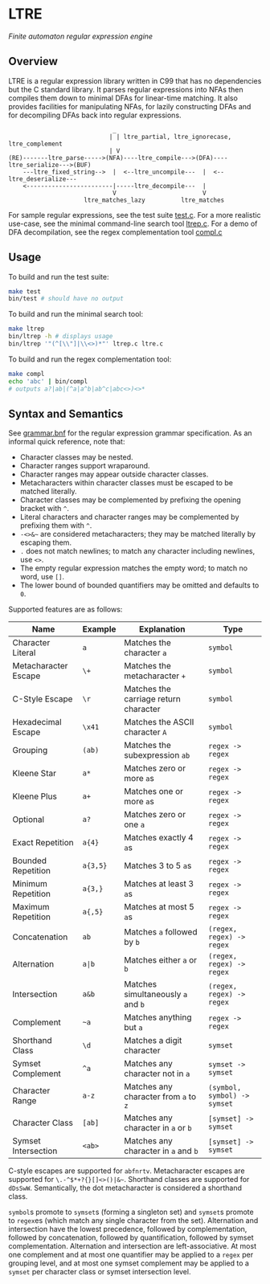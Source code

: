# LTRE

_Finite automaton regular expression engine_

## Overview

LTRE is a regular expression library written in C99 that has no dependencies but the C standard library. It parses regular expressions into NFAs then compiles them down to minimal DFAs for linear-time matching. It also provides facilities for manipulating NFAs, for lazily constructing DFAs and for decompiling DFAs back into regular expressions.

```
                             _
                            | | ltre_partial, ltre_ignorecase, ltre_complement
                            | V
(RE)-------ltre_parse----->(NFA)----ltre_compile--->(DFA)----ltre_serialize--->(BUF)
    ---ltre_fixed_string-->  |  <--ltre_uncompile---  |  <--ltre_deserialize---
    <------------------------|-----ltre_decompile---  |
                             V                        V
                     ltre_matches_lazy          ltre_matches
```

For sample regular expressions, see the test suite [test.c](test.c). For a more realistic use-case, see the minimal command-line search tool [ltrep.c](ltrep.c). For a demo of DFA decompilation, see the regex complementation tool [compl.c](compl.c)

## Usage

To build and run the test suite:

```bash
make test
bin/test # should have no output
```

To build and run the minimal search tool:

```bash
make ltrep
bin/ltrep -h # displays usage
bin/ltrep '"(^[\\"]|\\<>)*"' ltrep.c ltre.c
```

To build and run the regex complementation tool:

```bash
make compl
echo 'abc' | bin/compl
# outputs a?|ab|(^a|a^b|ab^c|abc<>)<>*
```

## Syntax and Semantics

See [grammar.bnf](grammar.bnf) for the regular expression grammar specification. As an informal quick reference, note that:

- Character classes may be nested.
- Character ranges support wraparound.
- Character ranges may appear outside character classes.
- Metacharacters within character classes must be escaped to be matched literally.
- Character classes may be complemented by prefixing the opening bracket with `^`.
- Literal characters and character ranges may be complemented by prefixing them with `^`.
- `-<>&~` are considered metacharacters; they may be matched literally by escaping them.
- `.` does not match newlines; to match any character including newlines, use `<>`.
- The empty regular expression matches the empty word; to match no word, use `[]`.
- The lower bound of bounded quantifiers may be omitted and defaults to `0`.

Supported features are as follows:

| Name                 | Example  | Explanation                           | Type                         |
| -------------------- | -------- | ------------------------------------- | ---------------------------- |
| Character Literal    | `a`      | Matches the character `a`             | `symbol`                     |
| Metacharacter Escape | `\+`     | Matches the metacharacter `+`         | `symbol`                     |
| C-Style Escape       | `\r`     | Matches the carriage return character | `symbol`                     |
| Hexadecimal Escape   | `\x41`   | Matches the ASCII character `A`       | `symbol`                     |
| Grouping             | `(ab)`   | Matches the subexpression `ab`        | `regex -> regex`             |
| Kleene Star          | `a*`     | Matches zero or more `a`s             | `regex -> regex`             |
| Kleene Plus          | `a+`     | Matches one or more `a`s              | `regex -> regex`             |
| Optional             | `a?`     | Matches zero or one `a`               | `regex -> regex`             |
| Exact Repetition     | `a{4}`   | Matches exactly 4 `a`s                | `regex -> regex`             |
| Bounded Repetition   | `a{3,5}` | Matches 3 to 5 `a`s                   | `regex -> regex`             |
| Minimum Repetition   | `a{3,}`  | Matches at least 3 `a`s               | `regex -> regex`             |
| Maximum Repetition   | `a{,5}`  | Matches at most 5 `a`s                | `regex -> regex`             |
| Concatenation        | `ab`     | Matches `a` followed by `b`           | `(regex, regex) -> regex`    |
| Alternation          | `a\|b`   | Matches either `a` or `b`             | `(regex, regex) -> regex`    |
| Intersection         | `a&b`    | Matches simultaneously `a` and `b`    | `(regex, regex) -> regex`    |
| Complement           | `~a`     | Matches anything but `a`              | `regex -> regex`             |
| Shorthand Class      | `\d`     | Matches a digit character             | `symset`                     |
| Symset Complement    | `^a`     | Matches any character not in `a`      | `symset -> symset`           |
| Character Range      | `a-z`    | Matches any character from `a` to `z` | `(symbol, symbol) -> symset` |
| Character Class      | `[ab]`   | Matches any character in `a` or `b`   | `[symset] -> symset`         |
| Symset Intersection  | `<ab>`   | Matches any character in `a` and `b`  | `[symset] -> symset`         |

C-style escapes are supported for `abfnrtv`. Metacharacter escapes are supported for `\.-^$*+?{}[]<>()|&~`. Shorthand classes are supported for `dDsSwW`. Semantically, the dot metacharacter is considered a shorthand class.

`symbol`s promote to `symset`s (forming a singleton set) and `symset`s promote to `regex`es (which match any single character from the set). Alternation and intersection have the lowest precedence, followed by complementation, followed by concatenation, followed by quantification, followed by symset complementation. Alternation and intersection are left-associative. At most one complement and at most one quantifier may be applied to a `regex` per grouping level, and at most one symset complement may be applied to a `symset` per character class or symset intersection level.
